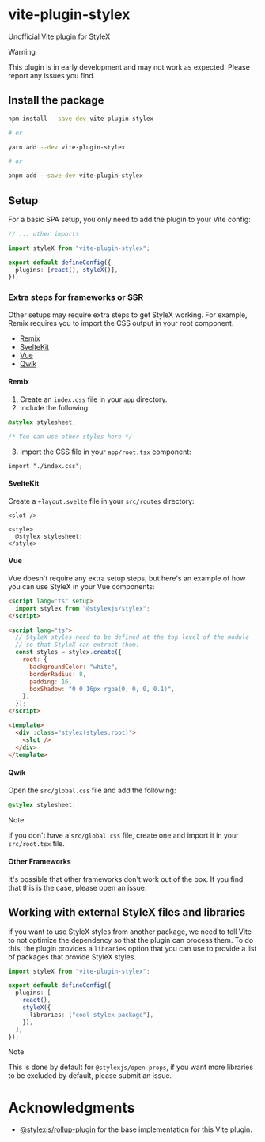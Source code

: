 # vite-plugin-stylex

Unofficial Vite plugin for StyleX

> [!WARNING]  
> This plugin is in early development and may not work as expected. Please report any issues you find.

## Install the package

```bash
npm install --save-dev vite-plugin-stylex

# or

yarn add --dev vite-plugin-stylex

# or

pnpm add --save-dev vite-plugin-stylex
```

## Setup

For a basic SPA setup, you only need to add the plugin to your Vite config:

```ts
// ... other imports

import styleX from "vite-plugin-stylex";

export default defineConfig({
  plugins: [react(), styleX()],
});
```

### Extra steps for frameworks or SSR

Other setups may require extra steps to get StyleX working. For example, Remix requires you to import the CSS output in your root component.

- [Remix](#remix)
- [SvelteKit](#sveltekit)
- [Vue](#vue)
- [Qwik](#qwik)

#### Remix

1. Create an `index.css` file in your `app` directory.
2. Include the following:

```css
@stylex stylesheet;

/* You can use other styles here */
```

3. Import the CSS file in your `app/root.tsx` component:

```tsx
import "./index.css";
```

#### SvelteKit

Create a `+layout.svelte` file in your `src/routes` directory:

```svelte
<slot />

<style>
  @stylex stylesheet;
</style>
```

#### Vue

Vue doesn't require any extra setup steps, but here's an example of how you can use StyleX in your Vue components:

```html
<script lang="ts" setup>
  import stylex from "@stylexjs/stylex";
</script>

<script lang="ts">
  // StyleX styles need to be defined at the top level of the module
  // so that StyleX can extract them.
  const styles = stylex.create({
    root: {
      backgroundColor: "white",
      borderRadius: 8,
      padding: 16,
      boxShadow: "0 0 16px rgba(0, 0, 0, 0.1)",
    },
  });
</script>

<template>
  <div :class="stylex(styles.root)">
    <slot />
  </div>
</template>
```

#### Qwik

Open the `src/global.css` file and add the following:

```css
@stylex stylesheet;
```

> [!NOTE]
> If you don't have a `src/global.css` file, create one and import it in your `src/root.tsx` file.

#### Other Frameworks

It's possible that other frameworks don't work out of the box. If you find that this is the case, please open an issue.

## Working with external StyleX files and libraries

If you want to use StyleX styles from another package, we need to tell Vite to not optimize the dependency so that the plugin can process them. To do this, the plugin provides a `libraries` option that you can use to provide a list of packages that provide StyleX styles.

```ts
import styleX from "vite-plugin-stylex";

export default defineConfig({
  plugins: [
    react(),
    styleX({
      libraries: ["cool-stylex-package"],
    }),
  ],
});
```

> [!NOTE]
> This is done by default for `@stylexjs/open-props`, if you want more libraries to be excluded by default, please submit an issue.

# Acknowledgments

- [@stylexjs/rollup-plugin](https://github.com/facebook/stylex/tree/main/packages/rollup-plugin) for the base implementation for this Vite plugin.
